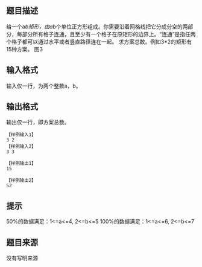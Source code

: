 


## 题目描述
给一个a*b矩形，由a*b个单位正方形组成。你需要沿着网格线把它分成分空的两部分，每部分所有格子连通，且至少有一个格子在原矩形的边界上。“连通”是指任两个格子都可以通过水平或者竖直路径连在一起。
求方案总数。例如3*2的矩形有15种方案。
图3
## 输入格式
输入仅一行，为两个整数a，b。
## 输出格式
输出仅一行，即方案总数。

```input1
【样例输入1】
3 2
【样例输入2】
3 3

```
```output1
【样例输出1】
15

【样例输出2】
52
```

## 提示
50%的数据满足：1<=a<=4, 2<=b<=5
100%的数据满足：1<=a<=6, 2<=b<=7
## 题目来源
没有写明来源


